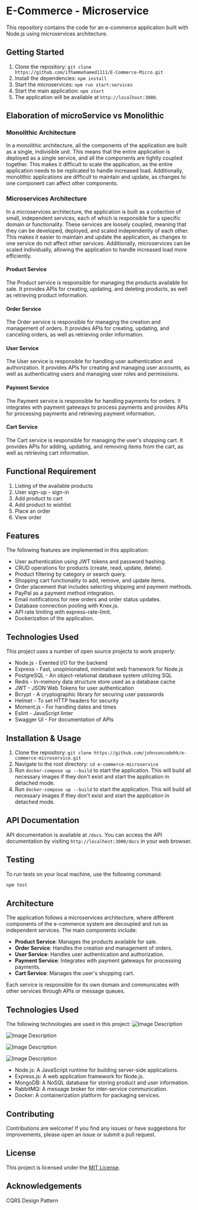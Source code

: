 # E-Commerce - Microservice

This repository contains the code for an e-commerce application built with Node.js using microservices architecture.

## Getting Started

1. Clone the repository: `git clone https://github.com/ifhammohamed1111/E-Commerce-Micro.git`
2. Install the dependencies: `npm install`
3. Start the microservices: `npm run start:services`
4. Start the main application: `npm start`
5. The application will be available at `http://localhost:3000`.

## Elaboration of microService vs Monolithic

### Monolithic Architecture

In a monolithic architecture, all the components of the application are built as a single, indivisible unit. This means that the entire application is deployed as a single service, and all the components are tightly coupled together. This makes it difficult to scale the application, as the entire application needs to be replicated to handle increased load. Additionally, monolithic applications are difficult to maintain and update, as changes to one component can affect other components.

### Microservices Architecture

In a microservices architecture, the application is built as a collection of small, independent services, each of which is responsible for a specific domain or functionality. These services are loosely coupled, meaning that they can be developed, deployed, and scaled independently of each other. This makes it easier to maintain and update the application, as changes to one service do not affect other services. Additionally, microservices can be scaled individually, allowing the application to handle increased load more efficiently.

#### **Product Service**

The Product service is responsible for managing the products available for sale. It provides APIs for creating, updating, and deleting products, as well as retrieving product information.

#### **Order Service**

The Order service is responsible for managing the creation and management of orders. It provides APIs for creating, updating, and canceling orders, as well as retrieving order information.

#### **User Service**

The User service is responsible for handling user authentication and authorization. It provides APIs for creating and managing user accounts, as well as authenticating users and managing user roles and permissions.

#### **Payment Service**

The Payment service is responsible for handling payments for orders. It integrates with payment gateways to process payments and provides APIs for processing payments and retrieving payment information.

#### **Cart Service**

The Cart service is responsible for managing the user's shopping cart. It provides APIs for adding, updating, and removing items from the cart, as well as retrieving cart information.

## Functional Requirement

1. Listing of the available products
2. User sign-up - sign-in
3. Add product to cart
4. Add product to wishlist
5. Place an order
6. View order

## Features

The following features are implemented in this application:

- User authentication using JWT tokens and password hashing.
- CRUD operations for products (create, read, update, delete).
- Product filtering by category or search query.
- Shopping cart functionality to add, remove, and update items.
- Order placement that includes selecting shipping and payment methods.
- PayPal as a payment method integration.
- Email notifications for new orders and order status updates.
- Database connection pooling with Knex.js.
- API rate limiting with express-rate-limit.
- Dockerization of the application.

## Technologies Used

This project uses a number of open source projects to work properly:

- Node.js - Evented I/O for the backend
- Express - Fast, unopinionated, minimalist web framework for Node.js
- PostgreSQL - An object-relational database system utilizing SQL
- Redis - In-memory data structure store used as a database cache
- JWT - JSON Web Tokens for user authentication
- Bcrypt - A cryptographic library for securing user passwords
- Helmet - To set HTTP headers for security
- Moment.js - For handling dates and times
- Eslint - JavaScript linter
- Swagger UI - For documentation of APIs

## Installation & Usage

1. Clone the repository: `git clone https://github.com/johnsoncodehk/e-commerce-microservice.git`
2. Navigate to the root directory: `cd e-commerce-microservice`
3. Run `docker-compose up --build` to start the application. This will build all necessary images if they don't exist and start the application in detached mode.
3. Run `docker-compose up --build` to start the application. This will build all necessary images if they don't exist and start the application in detached mode.

## API Documentation

API documentation is available at `/docs`. You can access the API documentation by visiting `http://localhost:3000/docs` in your web browser.

## Testing

To run tests on your local machine, use the following command:

```bash
npm test
```

## Architecture

The application follows a microservices architecture, where different components of the e-commerce system are decoupled and run as independent services. The main components include:

- **Product Service**: Manages the products available for sale.
- **Order Service**: Handles the creation and management of orders.
- **User Service**: Handles user authentication and authorization.
- **Payment Service**: Integrates with payment gateways for processing payments.
- **Cart Service**: Manages the user's shopping cart.

Each service is responsible for its own domain and communicates with other services through APIs or message queues.

## Technologies Used

The following technologies are used in this project:
![Image Description](./assets/monolithic.png)


![Image Description](./assets/micro%20servise.png)


![Image Description](./assets/complicated%20design.png)


![Image Description](./assets/easy%20design.png)

- Node.js: A JavaScript runtime for building server-side applications.
- Express.js: A web application framework for Node.js.
- MongoDB: A NoSQL database for storing product and user information.
- RabbitMQ: A message broker for inter-service communication.
- Docker: A containerization platform for packaging services.

## Contributing

Contributions are welcome! If you find any issues or have suggestions for improvements, please open an issue or submit a pull request.

## License

This project is licensed under the [MIT License](LICENSE).

## Acknowledgements

CQRS Design Pattern
